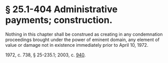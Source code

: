 # § 25.1-404 Administrative payments; construction.

<p>Nothing in this chapter shall be construed as creating in any condemnation proceedings brought under the power of eminent domain, any element of value or damage not in existence immediately prior to April 10, 1972.</p><p>1972, c. 738, § 25-235.1; 2003, c. <a href='http://lis.virginia.gov/cgi-bin/legp604.exe?031+ful+CHAP0940'>940</a>.</p>